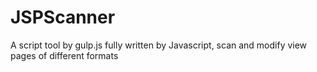# JSPScanner
A script tool by gulp.js fully written by Javascript, scan and modify view pages of different formats

